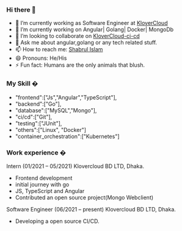 ### Hi there 👋

- 🔭 I’m currently working as Software Engineer at <a href="https://klovercloud.com/" rel="nofollow">KloverCloud</a>
- 🌱 I’m currently working on Angular| Golang| Docker| MongoDb
- 👯 I’m looking to collaborate on <a href="https://github.com/klovercloud-ci-cd" rel="nofollow">KloverCloud-ci-cd</a>
- 💬 Ask me about angular,golang or any tech related stuff.
- 📫 How to reach me: <a href="https://www.linkedin.com/in/md-shabrul-islam-235baa194/" rel="nofollow">Shabrul Islam</a>
- 😄 Pronouns: He/His
- ⚡ Fun fact: Humans are the only animals that blush.


### My Skill �
- "frontend":["Js","Angular","TypeScript"],
- "backend":["Go"],
- "database":["MySQL","Mongo"],
- "ci/cd":["Git"],
- "testing":["JUnit"],
- "others":["Linux", "Docker"]
- "container_orchestration":["Kubernetes"]


### Work experience �
Intern (01/2021 – 05/2021) Klovercloud BD LTD, Dhaka.

- Frontend development
- initial journey with go
- JS, TypeScript and Angular
- Contributed an open source project(Mongo Webclient)


Software Engineer (06/2021 – present) Klovercloud BD LTD, Dhaka.

- Developing a open source CI/CD.
